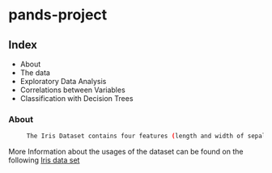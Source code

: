  # pands-project
## Index
* About
* The data
* Exploratory Data Analysis
* Correlations between Variables
* Classification with Decision Trees

### About
```bash
     The Iris Dataset contains four features (length and width of sepals and petals) of 50 samples of three species of Iris (Iris setosa, Iris virginica and Iris versicolor). These measures were used to create a linear discriminant model to classify the species. The dataset is often used in data mining, classification and clustering examples and to test algorithms.
```
More Information about the usages of the dataset can be found on the following [Iris data set](https://archive.ics.uci.edu/ml/machine-learning-databases/iris/)